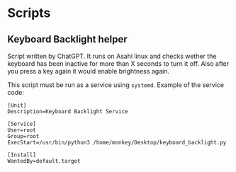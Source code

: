 # Scripts

## Keyboard Backlight helper

Script written by ChatGPT. It runs on Asahi linux and checks wether the keyboard has been inactive for more than X seconds to turn it off. Also after you press a key again it would enable brightness again.

This script must be run as a service using `systemd`. Example of the service code:

```
[Unit]
Description=Keyboard Backlight Service

[Service]
User=root
Group=root
ExecStart=/usr/bin/python3 /home/monkey/Desktop/keyboard_backlight.py

[Install]
WantedBy=default.target
```
